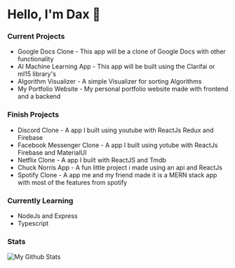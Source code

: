 # Hello, I'm Dax 👋

### Current Projects

- Google Docs Clone - This app will be a clone of Google Docs with other functionality
- AI Machine Learning App - This app will be built using the Clarifai or ml15 library's
- Algorithm Visualizer - A simple Visualizer for sorting Algorithms
- My Portfolio Website - My personal portfolio website made with frontend and a backend

### Finish Projects

- Discord Clone - A app I built using youtube with ReactJs Redux and Firebase
- Facebook Messenger Clone - A app I built using yotube with ReactJs Firebase and MaterialUI
- Netflix Clone - A app I built with ReactJS and Tmdb
- Chuck Norris App - A fun little project i made using an api and ReactJs
- Spotify Clone - A app me and my friend made it is a MERN stack app with most of the features from spotify

### Currently Learning

- NodeJs and Express
- Typescript

### Stats

![My Github Stats](https://github-readme-stats.vercel.app/api?username=shah1012&&show_icons=true&title_color=00adb5&icon_color=00adb5&text_color=eeeeee&bg_color=393e46&count_private=true)
